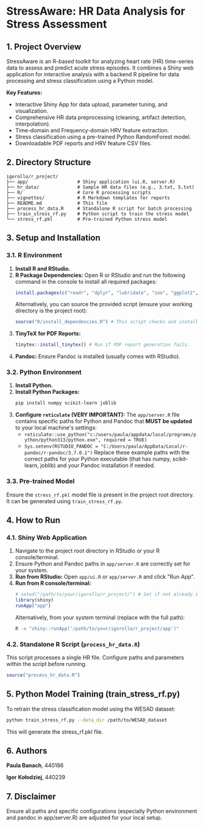 # StressAware: HR Data Analysis for Stress Assessment

## 1. Project Overview

StressAware is an R-based toolkit for analyzing heart rate (HR) time-series data to assess and predict acute stress episodes. It combines a Shiny web application for interactive analysis with a backend R pipeline for data processing and stress classification using a Python model.

**Key Features:**
* Interactive Shiny App for data upload, parameter tuning, and visualization.
* Comprehensive HR data preprocessing (cleaning, artifact detection, interpolation).
* Time-domain and Frequency-domain HRV feature extraction.
* Stress classification using a pre-trained Python RandomForest model.
* Downloadable PDF reports and HRV feature CSV files.

## 2. Directory Structure
```
igorollo/r_project/
├── app/                  # Shiny application (ui.R, server.R)
├── hr_data/              # Sample HR data files (e.g., 3.txt, 5.txt)
├── R/                    # Core R processing scripts
├── vignettes/            # R Markdown templates for reports
├── README.md             # This file
├── process_hr_data.R     # Standalone R script for batch processing
├── train_stress_rf.py    # Python script to train the stress model
└── stress_rf.pkl         # Pre-trained Python stress model
```

## 3. Setup and Installation

### 3.1. R Environment

1.  **Install R and RStudio.**
2.  **R Package Dependencies:**
    Open R or RStudio and run the following command in the console to install all required packages:
    ```R
    install.packages(c("readr", "dplyr", "lubridate", "zoo", "ggplot2", "signal", "matrixStats", "patchwork", "reticulate", "tibble", "shiny", "shinythemes", "rmarkdown", "hrbrthemes", "tinytex"))
    ```
    Alternatively, you can source the provided script (ensure your working directory is the project root):
    ```R
    source("R/install_dependencies.R") # This script checks and installs missing packages.
    ```
3.  **TinyTeX for PDF Reports:**
    ```R
    tinytex::install_tinytex() # Run if PDF report generation fails.
    ```
4.  **Pandoc:** Ensure Pandoc is installed (usually comes with RStudio).

### 3.2. Python Environment

1.  **Install Python.**
2.  **Install Python Packages:**
    ```bash
    pip install numpy scikit-learn joblib
    ```
3.  **Configure `reticulate` (VERY IMPORTANT):**
    The `app/server.R` file contains specific paths for Python and Pandoc that **MUST be updated** to your local machine's settings:
    * `reticulate::use_python("c:/users/paula/appdata/local/programs/python/python313/python.exe", required = TRUE)`
    * `Sys.setenv(RSTUDIO_PANDOC = "C:/Users/paula/AppData/Local/r-pandoc/r-pandoc/3.7.0.1")`
    Replace these example paths with the correct paths for your Python executable (that has numpy, scikit-learn, joblib) and your Pandoc installation if needed.

### 3.3. Pre-trained Model

Ensure the `stress_rf.pkl` model file is present in the project root directory. It can be generated using `train_stress_rf.py`.

## 4. How to Run

### 4.1. Shiny Web Application

1.  Navigate to the project root directory in RStudio or your R console/terminal.
2.  Ensure Python and Pandoc paths in `app/server.R` are correctly set for your system.
3.  **Run from RStudio:** Open `app/ui.R` or `app/server.R` and click "Run App".
4.  **Run from R console/terminal:**
    ```R
    # setwd("/path/to/your/igorollo/r_project/") # Set if not already in project root
    library(shiny)
    runApp("app")
    ```
    Alternatively, from your system terminal (replace with the full path):
    ```bash
    R -e "shiny::runApp('/path/to/your/igorollo/r_project/app')"
    ```

### 4.2. Standalone R Script (`process_hr_data.R`)

This script processes a single HR file. Configure paths and parameters within the script before running.
```R
source("process_hr_data.R")
```

## 5. Python Model Training (train_stress_rf.py)

To retrain the stress classification model using the WESAD dataset:
```bash
python train_stress_rf.py --data_dir /path/to/WESAD_dataset
```

This will generate the stress_rf.pkl file.

## 6. Authors

**Paula Banach**, 440186

**Igor Kołodziej**, 440239


## 7. Disclaimer
Ensure all paths and specific configurations (especially Python environment and pandoc in app/server.R) are adjusted for your local setup.